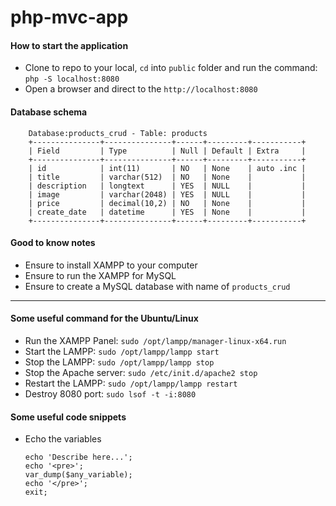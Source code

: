 # php-mvc-app
#### How to start the application 
- Clone to repo to your local, `cd` into `public` folder and run the command: `php -S localhost:8080`
- Open a browser and direct to the `http://localhost:8080`

#### Database schema
```
    Database:products_crud - Table: products
    +---------------+---------------+------+---------+-----------+
    | Field         | Type          | Null | Default | Extra     |
    +---------------+---------------+------+---------+-----------+
    | id            | int(11)       | NO   | None    | auto .inc |
    | title         | varchar(512)  | NO   | None    |           |
    | description   | longtext      | YES  | NULL    |           |
    | image         | varchar(2048) | YES  | NULL    |           |
    | price         | decimal(10,2) | NO   | None    |           |
    | create_date   | datetime      | YES  | None    |           |
    +---------------+---------------+------+---------+-----------+
```

#### Good to know notes 
- Ensure to install XAMPP to your computer
- Ensure to run the XAMPP for MySQL 
- Ensure to create a MySQL database with name of `products_crud`

---
#### Some useful command for the Ubuntu/Linux
- Run the XAMPP Panel: `sudo /opt/lampp/manager-linux-x64.run`
- Start the LAMPP: `sudo /opt/lampp/lampp start`
- Stop the LAMPP: `sudo /opt/lampp/lampp stop`
- Stop the Apache server: `sudo /etc/init.d/apache2 stop`
- Restart the LAMPP: `sudo /opt/lampp/lampp restart`   
- Destroy 8080 port: `sudo lsof -t -i:8080`

#### Some useful code snippets 
- Echo the variables  
    ```          
    echo 'Describe here...';
    echo '<pre>';
    var_dump($any_variable);
    echo '</pre>';
    exit;
    ```          


